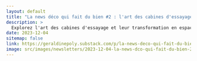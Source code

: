```yaml
---
layout: default
title: "La news déco qui fait du bien #2 : l'art des cabines d'essayage"
description: >
  Explorez l'art des cabines d'essayage et leur transformation en espaces créatifs et artistiques. Découvrez comment ces petits coins de mode deviennent des œuvres d'art, enrichissant l'expérience de shopping avec des designs innovants et des ambiances uniques. Apprenez à appliquer ces concepts de design audacieux et colorés dans votre propre maison pour créer des espaces vivants et inspirants.
date: 2023-12-04
sitemap: false
link: https://geraldinepoly.substack.com/p/la-news-deco-qui-fait-du-bien-2-lart
image: src/images/newsletters/2023-12-04-la-news-dco-qui-fait-du-bien-2-lart-des-cabines-dessayage.jpg
---
```

